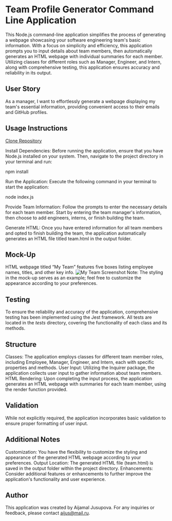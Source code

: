 # Team Profile Generator Command Line Application
This Node.js command-line application simplifies the process of generating a webpage showcasing your software engineering team's basic information. With a focus on simplicity and efficiency, this application prompts you to input details about team members, then automatically generates an HTML webpage with individual summaries for each member. Utilizing classes for different roles such as Manager, Engineer, and Intern, along with comprehensive testing, this application ensures accuracy and reliability in its output.

## User Story
As a manager, I want to effortlessly generate a webpage displaying my team's essential information, providing convenient access to their emails and GitHub profiles.

## Usage Instructions
 [Clone Repository]([https://github.com/yourusername/your-repository](https://github.com/Aijus2022/team-profile-generator-command-line-app))

Install Dependencies: Before running the application, ensure that you have Node.js installed on your system. Then, navigate to the project directory in your terminal and run:

npm install

Run the Application: Execute the following command in your terminal to start the application:

node index.js

Provide Team Information: Follow the prompts to enter the necessary details for each team member. Start by entering the team manager's information, then choose to add engineers, interns, or finish building the team.

Generate HTML: Once you have entered information for all team members and opted to finish building the team, the application automatically generates an HTML file titled team.html in the output folder.

## Mock-Up
HTML webpage titled “My Team” features five boxes listing employee names, titles, and other key info.
![My Team Screenshot](view-source:https://github.com/Aijus2022/team-profile-generator-command-line-app/blob/main/screenshots/Screenshot%202024-02-14%20024722.png)
Note: The styling in the mock-up serves as an example; feel free to customize the appearance according to your preferences.

## Testing
To ensure the reliability and accuracy of the application, comprehensive testing has been implemented using the Jest framework. All tests are located in the _tests_ directory, covering the functionality of each class and its methods.

## Structure
Classes: The application employs classes for different team member roles, including Employee, Manager, Engineer, and Intern, each with specific properties and methods.
User Input: Utilizing the Inquirer package, the application collects user input to gather information about team members.
HTML Rendering: Upon completing the input process, the application generates an HTML webpage with summaries for each team member, using the render function provided.
## Validation 
While not explicitly required, the application incorporates basic validation to ensure proper formatting of user input.
## Additional Notes
Customization: You have the flexibility to customize the styling and appearance of the generated HTML webpage according to your preferences.
Output Location: The generated HTML file (team.html) is saved in the output folder within the project directory.
Enhancements: Consider additional features or enhancements to further improve the application's functionality and user experience.
## Author
This application was created by Aijamal Jusupova.
For any inquiries or feedback, please contact aijus@mail.ru.
